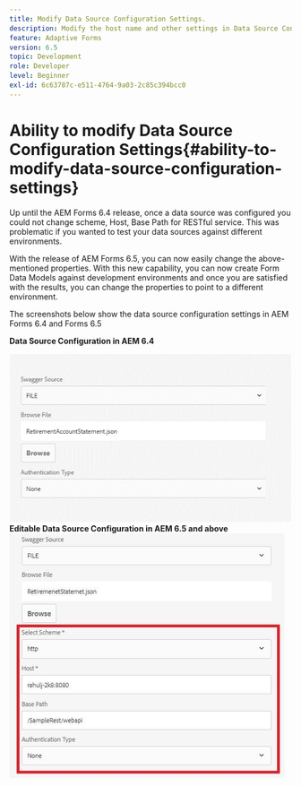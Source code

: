 ```yaml
---
title: Modify Data Source Configuration Settings.
description: Modify the host name and other settings in Data Source Configuration Settings.
feature: Adaptive Forms
version: 6.5
topic: Development
role: Developer
level: Beginner
exl-id: 6c63787c-e511-4764-9a03-2c85c394bcc0
---
```

# Ability to modify Data Source Configuration Settings{#ability-to-modify-data-source-configuration-settings}

Up until the AEM Forms 6.4 release, once a data source was configured you could not change scheme, Host, Base Path for RESTful service. This was problematic if you wanted to test your data sources against different environments.

With the release of AEM Forms 6.5, you can now easily change the above-mentioned properties. With this new capability, you can now create Form Data Models against development environments and once you are satisfied with the results, you can change the properties to point to a different environment.

The screenshots below show the data source configuration settings in AEM Forms 6.4 and Forms 6.5

 **Data Source Configuration in AEM 6.4**

![64DataSource Configuration](assets/64release.gif)
**Editable Data Source Configuration in AEM 6.5 and above**
![65DataSource Configuration](assets/modifiabledatasource.jfif)
